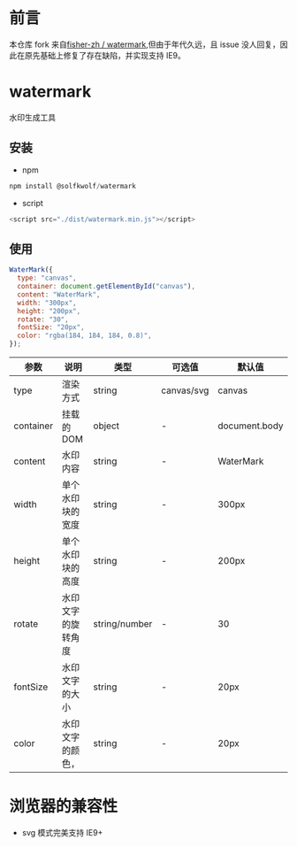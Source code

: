 # 前言

本仓库 fork 来自[fisher-zh / watermark](https://github.com/fisher-zh/watermark),但由于年代久远，且 issue 没人回复，因此在原先基础上修复了存在缺陷，并实现支持 IE9。

# watermark

水印生成工具

## 安装

- npm

```javascript
npm install @solfkwolf/watermark
```

- script

```javascript
<script src="./dist/watermark.min.js"></script>
```

## 使用

```javascript
WaterMark({
  type: "canvas",
  container: document.getElementById("canvas"),
  content: "WaterMark",
  width: "300px",
  height: "200px",
  rotate: "30",
  fontSize: "20px",
  color: "rgba(184, 184, 184, 0.8)",
});
```

| 参数      | 说明               | 类型          | 可选值     | 默认值        |
| --------- | ------------------ | ------------- | ---------- | ------------- |
| type      | 渲染方式           | string        | canvas/svg | canvas        |
| container | 挂载的 DOM         | object        | -          | document.body |
| content   | 水印内容           | string        | -          | WaterMark     |
| width     | 单个水印块的宽度   | string        | -          | 300px         |
| height    | 单个水印块的高度   | string        | -          | 200px         |
| rotate    | 水印文字的旋转角度 | string/number | -          | 30            |
| fontSize  | 水印文字的大小     | string        | -          | 20px          |
| color     | 水印文字的颜色，   | string        | -          | 20px          |

# 浏览器的兼容性

- svg 模式完美支持 IE9+
